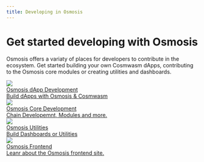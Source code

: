 ```yaml
---
title: Developing in Osmosis
---
```

# Get started developing with Osmosis


Osmosis offers a variaty of places for developers to contribute in the ecosystem. Get started building your own Cosmwasm dApps, contributing to the Osmosis core modules or creating utilities and dashboards. 

<div class="cards twoColumn" >
  <a href="/developing/dapps/get_started/" class="card">
    <img src="/img/ide.svg" class="filter-icon" />
    <div class="title">
     Osmosis dApp Development
    </div>
    <div class="text">
      Build dApps with Osmosis & Cosmwasm
    </div>
  </a>


  <a href="/developing/osmosis-core/" class="card">
    <img src="/img/ide.svg" class="filter-icon" />
    <div class="title">
     Osmosis Core Development
    </div>
    <div class="text">
      Chain Developemnt, Modules and more.
    </div>
  </a>

  <a href="#wip" class="card">
    <img src="/img/ide.svg" class="filter-icon"/>
    <div class="title">
     Osmosis Utilities
    </div>
    <div class="text">
     Build Dashboards or Utilities
    </div>
  </a>
 

   <a href="/developing/web-dev-guide" class="card">
    <img src="/img/ide.svg" class="filter-icon"/>
    <div class="title">
     Osmosis Frontend
    </div>
    <div class="text">
     Leanr about the Osmosis frontend site.
    </div>
  </a>


 </div>